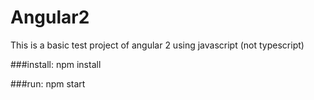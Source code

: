 # Angular2
This is a basic test project of angular 2 using javascript (not typescript)

###install:
npm install


###run:
npm start